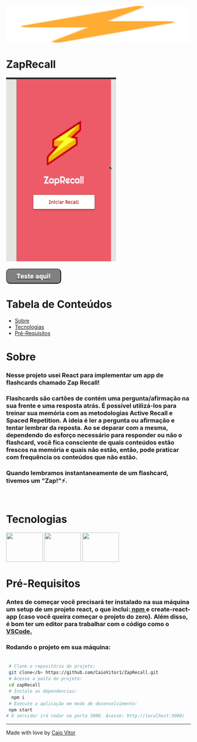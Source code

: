 <img height="100" width="500" src="./src/assets/logoZaprecall.svg" /> <br>

# ZapRecall
<img height="500" width="300" src="./src/assets/zaprecall.gif"> <br> <br>
<a href='https://zap-recall-kappa.vercel.app/'><button>  Teste aqui!</button></a>

# Tabela de Conteúdos

* [Sobre](#sobre)
* [Tecnologias](#tecnologias)
* [Pré-Requisitos](#pre-requisitos)

# Sobre
<h3> Nesse projeto usei React para implementar um app de flashcards chamado Zap Recall!</h3>
 <h3>Flashcards são cartões de contém uma pergunta/afirmação na sua frente e uma resposta atrás. É possível utilizá-los para treinar sua memória com as metodologias Active Recall e Spaced Repetition. A ideia é ler a pergunta ou afirmação e tentar lembrar da reposta. Ao se deparar com a mesma, dependendo do esforço necessário para responder ou não o flashcard, você fica consciente de quais conteúdos estão frescos na memória e quais não estão, então, pode praticar com frequência os conteúdos que não estão.</h3>
<h3>  Quando lembramos instantaneamente de um flashcard, tivemos um "Zap!"⚡.</h3> <br>

# Tecnologias

<img  height="80" width="100" src="https://cdn.jsdelivr.net/gh/devicons/devicon/icons/javascript/javascript-original.svg" />
<img height="80" width="100" src="https://cdn.jsdelivr.net/gh/devicons/devicon/icons/css3/css3-original.svg" />
<img  height="80" width="100" src="https://cdn.jsdelivr.net/gh/devicons/devicon/icons/react/react-original-wordmark.svg" /> <br>
                    

# Pré-Requisitos
<h3> Antes de começar você precisará ter instalado na sua máquina um setup de um projeto react, o que inclui:<a href='https://www.devmedia.com.br/como-instalar-o-node-js-npm-e-o-react-no-windows/40329'> npm </a> e create-react-app (caso você queira começar o projeto do zero). Além disso, é bom ter um editor para trabalhar com o código como o <a href='https://code.visualstudio.com/download' > VSCode.</a> </h3>
<h3> <b>Rodando o projeto em sua máquina:</b> </h3>

```bash

 # Clone o repositório do projeto:
 git clone</b> https://github.com/CaioVitor1/ZapRecall.git
 # Acesse a pasta do projeto:
 cd zapRecall
 # Instale as dependencias:
  npm i
 # Execute a aplicação em modo de desenvolvimento: 
 npm start
# O servidor irá rodar na porta 3000. Acesse: http://localhost:3000/ 
```

---

Made with love by <a href='https://www.linkedin.com/in/caiovitor33/'> Caio Vitor </a>

<style>
    button{
        width: 150px;
        height: 41px;
        background: gray;
        border-radius: 10px;
        font-family: 'Roboto';
        font-style: normal;
        font-weight: 700;
        font-size: 18px;
        display: flex;
        align-items: center;
        justify-content: center;
        letter-spacing: 0.018em;
        color: #FFFFFF;
    }
    </style>

    